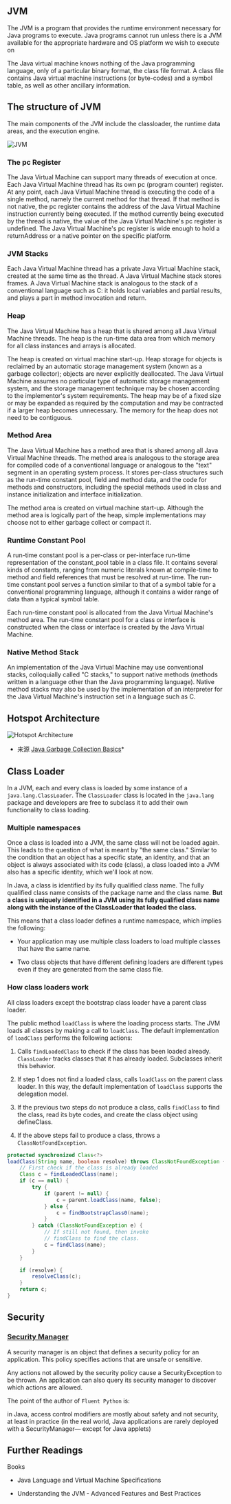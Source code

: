 JVM
---

The JVM is a program that provides the runtime environment necessary for Java programs to execute. Java programs cannot run unless there is a JVM available for the appropriate hardware and OS platform we wish to execute on


The Java virtual machine knows nothing of the Java programming language, only of a particular binary format, the class file format. A class file contains Java virtual machine instructions (or byte-codes) and a symbol table, as well as other ancillary information.

## The structure of JVM

The main components of the JVM include the classloader, the runtime data areas, and the execution engine.


![JVM](images/jvm.png)


### The pc Register

The Java Virtual Machine can support many threads of execution at once. Each Java Virtual Machine thread has its own pc (program counter) register. At any point, each Java Virtual Machine thread is executing the code of a single method, namely the current method for that thread. If that method is not native, the pc register contains the address of the Java Virtual Machine instruction currently being executed. If the method currently being executed by the thread is native, the value of the Java Virtual Machine's pc register is undefined. The Java Virtual Machine's pc register is wide enough to hold a returnAddress or a native pointer on the specific platform.


### JVM Stacks

Each Java Virtual Machine thread has a private Java Virtual Machine stack, created at the same time as the thread. A Java Virtual Machine stack stores frames. A Java Virtual Machine stack is analogous to the stack of a conventional language such as C: it holds local variables and partial results, and plays a part in method invocation and return.


### Heap

The Java Virtual Machine has a heap that is shared among all Java Virtual Machine threads. The heap is the run-time data area from which memory for all class instances and arrays is allocated.

The heap is created on virtual machine start-up. Heap storage for objects is reclaimed by an automatic storage management system (known as a garbage collector); objects are never explicitly deallocated. The Java Virtual Machine assumes no particular type of automatic storage management system, and the storage management technique may be chosen according to the implementor's system requirements. The heap may be of a fixed size or may be expanded as required by the computation and may be contracted if a larger heap becomes unnecessary. The memory for the heap does not need to be contiguous.


### Method Area

The Java Virtual Machine has a method area that is shared among all Java Virtual Machine threads. The method area is analogous to the storage area for compiled code of a conventional language or analogous to the "text" segment in an operating system process. It stores per-class structures such as the run-time constant pool, field and method data, and the code for methods and constructors, including the special methods  used in class and instance initialization and interface initialization.

The method area is created on virtual machine start-up. Although the method area is logically part of the heap, simple implementations may choose not to either garbage collect or compact it.


### Runtime Constant Pool

A run-time constant pool is a per-class or per-interface run-time representation of the constant_pool table in a class file. It contains several kinds of constants, ranging from numeric literals known at compile-time to method and field references that must be resolved at run-time. The run-time constant pool serves a function similar to that of a symbol table for a conventional programming language, although it contains a wider range of data than a typical symbol table.

Each run-time constant pool is allocated from the Java Virtual Machine's method area. The run-time constant pool for a class or interface is constructed when the class or interface is created by the Java Virtual Machine.


### Native Method Stack

An implementation of the Java Virtual Machine may use conventional stacks, colloquially called "C stacks," to support native methods (methods written in a language other than the Java programming language). Native method stacks may also be used by the implementation of an interpreter for the Java Virtual Machine's instruction set in a language such as C.


## Hotspot Architecture

![Hotspot Architecture](images/hotspot_architecture.png)
* 来源 [Java Garbage Collection Basics](http://www.oracle.com/webfolder/technetwork/tutorials/obe/java/gc01/index.html)*


## Class Loader

In a JVM, each and every class is loaded by some instance of a `java.lang.ClassLoader`. The `ClassLoader` class is located in the `java.lang` package and developers are free to subclass it to add their own functionality to class loading.


### Multiple namespaces

Once a class is loaded into a JVM, the same class will not be loaded again. This leads to the question of what is meant by "the same class." Similar to the condition that an object has a specific state, an identity, and that an object is always associated with its code (class), a class loaded into a JVM also has a specific identity, which we'll look at now.

In Java, a class is identified by its fully qualified class name. The fully qualified class name consists of the package name and the class name. **But a class is uniquely identified in a JVM using its fully qualified class name along with the instance of the ClassLoader that loaded the class.**

This means that a class loader defines a runtime namespace, which implies the following:

* Your application may use multiple class loaders to load multiple classes that have the same name.

* Two class objects that have different defining loaders are different types even if they are generated from the same class file.


### How class loaders work

All class loaders except the bootstrap class loader have a parent class loader.

The public method `loadClass` is where the loading process starts. The JVM loads all classes by making a call to `loadClass`. The default implementation of `loadClass` performs the following actions:


1. Calls `findLoadedClass` to check if the class has been loaded already. `ClassLoader` tracks classes that it has already loaded. Subclasses inherit this behavior.

2. If step 1 does not find a loaded class, calls `loadClass` on the parent class loader. In this way, the default implementation of `loadClass` supports the delegation model.

3. If the previous two steps do not produce a class, calls `findClass` to find the class, read its byte codes, and create the class object using defineClass.

4. If the above steps fail to produce a class, throws a `ClassNotFoundException`.


``` java
protected synchronized Class<?>
loadClass(String name, boolean resolve) throws ClassNotFoundException {
    // First check if the class is already loaded
    Class c = findLoadedClass(name);
    if (c == null) {
        try {
            if (parent != null) {
                c = parent.loadClass(name, false);
            } else {
                c = findBootstrapClass0(name);
            }
        } catch (ClassNotFoundException e) {
            // If still not found, then invoke
            // findClass to find the class.
            c = findClass(name);
        }
    }

    if (resolve) {
	    resolveClass(c);
    }
    return c;
}
```


## Security

### [Security Manager](http://docs.oracle.com/javase/tutorial/essential/environment/security.html)

A security manager is an object that defines a security policy for an application. This policy specifies actions that are unsafe or sensitive.

Any actions not allowed by the security policy cause a SecurityException to be thrown. An application can also query its security manager to discover which actions are allowed.

The point of the author of `Fluent Python` is:

<div class="alert alert-info"> in Java, access control modifiers are mostly about safety and not security, at least in practice (in the real world, Java applications are rarely deployed with a SecurityManager— except for Java applets)
</div>



## Further Readings

Books

* Java Language and Virtual Machine Specifications

* Understanding the JVM - Advanced Features and Best Practices
